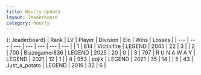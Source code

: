 ```yaml
---
title: Hourly Update
layout: leaderboard
category: hourly
---
```


{: .leaderboard}
| Rank | LV | Player | Division | Elo | Wins | Losses |
| --- | --- | --- | --- | --- | --- | --- |
| <span data-change="0">1</span> | 814 | <span title="ID: 112242">Victinifire</span> | LEGEND | <span data-change="0">2045</span> | <span data-change="0">22</span> | <span data-change="0">3</span> |
| <span data-change="0">2</span> | 700 | <span title="ID: 454722">Blazegamer836</span> | LEGEND | <span data-change="0">2025</span> | <span data-change="0">20</span> | <span data-change="0">0</span> |
| <span data-change="0">3</span> | 797 | <span title="ID: 66144">R U N A W A Y</span> | LEGEND | <span data-change="0">2021</span> | <span data-change="0">12</span> | <span data-change="0">1</span> |
| <span data-change="2">4</span> | 953 | <span title="ID: 4783">pojlk</span> | LEGEND | <span data-change="9">2021</span> | <span data-change="1">35</span> | <span data-change="0">14</span> |
| <span data-change="-1">5</span> | 43 | <span title="ID: 236861">Just_a_potato</span> | LEGEND | <span data-change="0">2019</span> | <span data-change="0">32</span> | <span data-change="0">6</span> |